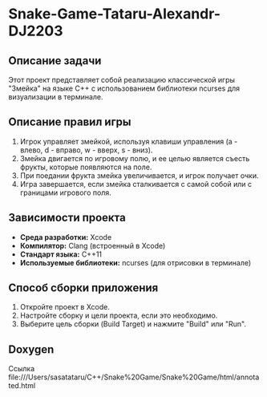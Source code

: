# Snake-Game-Tataru-Alexandr-DJ2203

## Описание задачи

Этот проект представляет собой реализацию классической игры "Змейка" на языке C++ с использованием библиотеки ncurses для визуализации в терминале.

## Описание правил игры

1. Игрок управляет змейкой, используя клавиши управления (a - влево, d - вправо, w - вверх, s - вниз).
2. Змейка двигается по игровому полю, и ее целью является съесть фрукты, которые появляются на поле.
3. При поедании фрукта змейка увеличивается, и игрок получает очки.
4. Игра завершается, если змейка сталкивается с самой собой или с границами игрового поля.

## Зависимости проекта

- **Среда разработки:** Xcode
- **Компилятор:** Clang (встроенный в Xcode)
- **Стандарт языка:** C++11
- **Используемые библиотеки:** ncurses (для отрисовки в терминале)

## Способ сборки приложения

1. Откройте проект в Xcode.
2. Настройте сборку и цели проекта, если это необходимо.
3. Выберите цель сборки (Build Target) и нажмите "Build" или "Run".


## Doxygen 

Ссылка  file:///Users/sasatataru/C++/Snake%20Game/Snake%20Game/html/annotated.html
